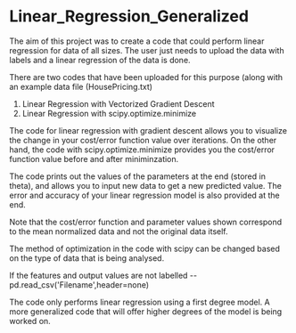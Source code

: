 # Linear_Regression_Generalized
The aim of this project was to create a code that could perform linear regression for data of all sizes. The user just needs to upload the data with labels and a linear regression of the data is done.

There are two codes that have been uploaded for this purpose (along with an example data file (HousePricing.txt)
1. Linear Regression with Vectorized Gradient Descent
2. Linear Regression with scipy.optimize.minimize

The code for linear regression with gradient descent allows you to visualize the change in your cost/error function value over iterations. On the other hand, the code with scipy.optimize.minimize provides you the cost/error function value before and after miniminzation.

The code prints out the values of the parameters at the end (stored in theta), and allows you to input new data to get a new predicted value. The error and accuracy of your linear regression model is also provided at the end. 

Note that the cost/error function and parameter values shown correspond to the mean normalized data and not the original data itself.

The method of optimization in the code with scipy can be changed based on the type of data that is being analysed.

If the features and output values are not labelled -- pd.read_csv('Filename',header=none) 

The code only performs linear regression using a first degree model. A more generalized code that will offer higher degrees of the model is being worked on.
